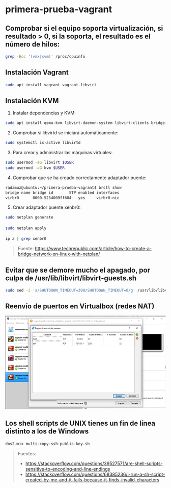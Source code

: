 # primera-prueba-vagrant

## Comprobar si el equipo soporta virtualización, si resultado > 0, si la soporta, el resultado es el número de hilos:
```bash
grep -Eoc '(vmx|svm)' /proc/cpuinfo
```
## Instalación Vagrant
```bash
sudo apt install vagrant vagrant-libvirt
```

## Instalación KVM
1. Instalar dependencias y KVM:
```bash
sudo apt install qemu-kvm libvirt-daemon-system libvirt-clients bridge-utils virtinst virt-manager
```

2. Comprobar si libvirtd se iniciará automáticamente:
```bash
sudo systemctl is-active libvirtd
```

3. Para crear y administrar las máquinas virtuales:
```bash
sudo usermod -aG libvirt $USER
sudo usermod -aG kvm $USER
```

4. Comprobar que se ha creado correctamente adaptador puente:
```console
radamuz@ubuntu:~/primera-prueba-vagrant$ brctl show
bridge name	bridge id		STP enabled	interfaces
virbr0		8000.5254009ff684	yes		virbr0-nic
```

5. Crear adaptador puente xenbr0:
```bash
sudo netplan generate

sudo netplan apply

ip a | grep xenbr0
```
> Fuente: <https://www.techrepublic.com/article/how-to-create-a-bridge-network-on-linux-with-netplan/>

## Evitar que se demore mucho el apagado, por culpa de /usr/lib/libvirt/libvirt-guests.sh
```bash
sudo sed -i 's/SHUTDOWN_TIMEOUT=300/SHUTDOWN_TIMEOUT=0/g' /usr/lib/libvirt/libvirt-guests.sh
```

## Reenvío de puertos en Virtualbox (redes NAT)
![reenvio puertos en Vbox](./reenvio-puertos-virtualbox.png "reenvio puertos en Vbox")

## Los shell scripts de UNIX tienes un fin de línea distinto a los de Windows
```bash
dos2unix multi-copy-ssh-public-key.sh
```
> Fuentes: 
> * <https://stackoverflow.com/questions/39527571/are-shell-scripts-sensitive-to-encoding-and-line-endings>
> * <https://stackoverflow.com/questions/68385236/i-run-a-sh-script-created-by-me-and-it-fails-because-it-finds-invalid-characters> 
